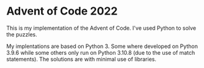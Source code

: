 # Advent of Code 2022

This is my implementation of the Advent of Code. I've used Python to solve the
puzzles.

My implentations are based on Python 3. Some where developed on Python 3.9.6
while some others only run on Python 3.10.8 (due to the use of match
statements). The solutions are with minimal use of libraries.
